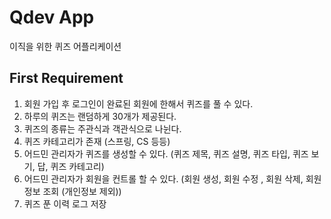 # Qdev App
이직을 위한 퀴즈 어플리케이션

## First Requirement
1. 회원 가입 후 로그인이 완료된 회원에 한해서 퀴즈를 풀 수 있다.
2. 하루의 퀴즈는 랜덤하게 30개가 제공된다.
3. 퀴즈의 종류는 주관식과 객관식으로 나뉜다.
4. 퀴즈 카테고리가 존재 (스프링, CS 등등)
5. 어드민 관리자가 퀴즈를 생성할 수 있다. (퀴즈 제목, 퀴즈 설명, 퀴즈 타입, 퀴즈 보기, 답, 퀴즈 카테고리)
6. 어드민 관리자가 회원을 컨트롤 할 수 있다. (회원 생성, 회원 수정 , 회원 삭제, 회원 정보 조회 (개인정보 제외))
7. 퀴즈 푼 이력 로그 저장

